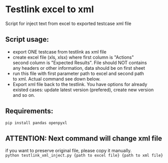 # Testlink excel to xml  
Script for inject text from excel to exported testcase xml file  

## Script usage:
- export ONE testcase from testlink as xml file
- create excel file (xls, xlsx) where first column is "Actions"  
  second column is "Expected Results". File should NOT contains  
  any headers or other information, data should be on first sheet  
- run this file with first parameter path to excel and second path  
  to xml. Actual command see down below.  
- Export xml file back to the testlink. You have options for already  
  existed cases: update latest version (prefered), create new version  
  and so on.  

## Requirements:
```pip install pandas openpyxl```

## **ATTENTION**: Next command will change xml file  
if you want to preserve original file, please copy it manually.  
```python testlink_xml_inject.py {path to excel file} {path to xml file}```
